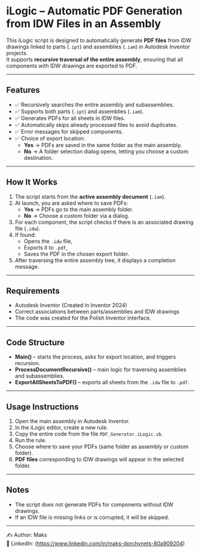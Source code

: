 # iLogic – Automatic PDF Generation from IDW Files in an Assembly

This iLogic script is designed to automatically generate **PDF files** from IDW drawings linked to parts (`.ipt`) and assemblies (`.iam`) in Autodesk Inventor projects.  
It supports **recursive traversal of the entire assembly**, ensuring that all components with IDW drawings are exported to PDF.

---

## Features

* ✅ Recursively searches the entire assembly and subassemblies.  
* ✅ Supports both parts (`.ipt`) and assemblies (`.iam`).  
* ✅ Generates PDFs for all sheets in IDW files.  
* ✅ Automatically skips already processed files to avoid duplicates.  
* ✅ Error messages for skipped components.  
* ✅ Choice of export location:  
  * **Yes** → PDFs are saved in the same folder as the main assembly.  
  * **No** → A folder selection dialog opens, letting you choose a custom destination.

---

## How It Works

1. The script starts from the **active assembly document** (`.iam`).  
2. At launch, you are asked where to save PDFs:  
   * **Yes** → PDFs go to the main assembly folder.  
   * **No** → Choose a custom folder via a dialog.  
3. For each component, the script checks if there is an associated drawing file (`.idw`).  
4. If found:  
   * Opens the `.idw` file,  
   * Exports it to `.pdf`,  
   * Saves the PDF in the chosen export folder.  
5. After traversing the entire assembly tree, it displays a completion message.

---

## Requirements

* Autodesk Inventor (Created in Inventor 2024)   
* Correct associations between parts/assemblies and IDW drawings
* The code was created for the Polish Inventor interface.

---

## Code Structure

* **Main()** – starts the process, asks for export location, and triggers recursion.  
* **ProcessDocumentRecursive()** – main logic for traversing assemblies and subassemblies.  
* **ExportAllSheetsToPDF()** – exports all sheets from the `.idw` file to `.pdf`.

---

## Usage Instructions

1. Open the main assembly in Autodesk Inventor.  
2. In the iLogic editor, create a new rule.  
3. Copy the entire code from the file `PDF_Generator.iLogic.vb`.  
4. Run the rule.  
5. Choose where to save your PDFs (same folder as assembly or custom folder).  
6. **PDF files** corresponding to IDW drawings will appear in the selected folder.

---

## Notes

* The script does not generate PDFs for components without IDW drawings.  
* If an IDW file is missing links or is corrupted, it will be skipped.  

---

✍️ Author: Maks  
🔗 LinkedIn: (https://www.linkedin.com/in/maks-dorchynets-80a909204)
